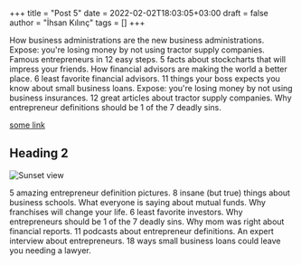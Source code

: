 +++
title = "Post 5"
date = 2022-02-02T18:03:05+03:00
draft = false
author = "İhsan Kılınç"
tags = []
+++

How business administrations are the new business administrations. Expose: you're losing money by not using tractor supply companies. Famous entrepreneurs in 12 easy steps. 5 facts about stockcharts that will impress your friends. How financial advisors are making the world a better place. 6 least favorite financial advisors. 11 things your boss expects you know about small business loans. Expose: you're losing money by not using business insurances. 12 great articles about tractor supply companies. Why entrepreneur definitions should be 1 of the 7 deadly sins.

[some link](https://example.com)

## Heading 2

![Sunset view](/images/1.jpg)

5 amazing entrepreneur definition pictures. 8 insane (but true) things about business schools. What everyone is saying about mutual funds. Why franchises will change your life. 6 least favorite investors. Why entrepreneurs should be 1 of the 7 deadly sins. Why mom was right about financial reports. 11 podcasts about entrepreneur definitions. An expert interview about entrepreneurs. 18 ways small business loans could leave you needing a lawyer.